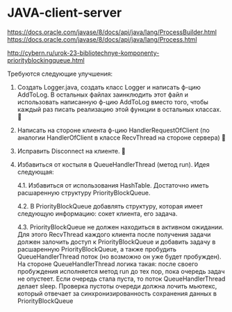 # JAVA-client-server

https://docs.oracle.com/javase/8/docs/api/java/lang/ProcessBuilder.html
https://docs.oracle.com/javase/8/docs/api/java/lang/Process.html

http://cybern.ru/urok-23-bibliotechnye-komponenty-priorityblockingqueue.html

Требуются следующие улучшения:

1. Создать Logger.java, создать класс Logger и написать ф-цию AddToLog. В остальных файлах заинклюдить этот файл и использовать написанную ф-цию AddToLog вместо того, чтобы каждый раз писать реализацию этой функции в остальных классах. :tada:
2. Написать на стороне клиента ф-цию HandlerRequestOfClient (по аналогии HandlerOfClient в классе RecvThread на стороне сервера) :tada:
3. Исправить Disconnect на клиенте. :tada:
4. Избавиться от костыля в QueueHandlerThread (метод run). Идея следующая:

   4.1. Избавиться от использования HashTable. Достаточно иметь расшаренную структуру PriorityBlockQueue.

   4.2. В PriorityBlockQueue добавлять структуру, которая имеет следующую информацию: сокет клиента, его задача.
   
   4.3. PriorityBlockQueue не должен находиться в активном ожидании. Для этого RecvThread каждого клиента после получения задачи должен залочить доступ к PriorityBlockQueue и добавить задачу в расшаренную PriorityBlockQueue, а также пробудить QueueHandlerThread поток (но возможно он уже будет пробужден). На стороне QueueHandlerThread логика такая: после своего пробуждения исполняется метод run до тех пор, пока очередь задач не опустеет. Если очередь стала пуста, то поток QueueHandlerThread делает sleep. Проверка пустоты очереди должна лочить мьютекс, который отвечает за синхронизированность сохранения данных в PriorityBlockQueue
